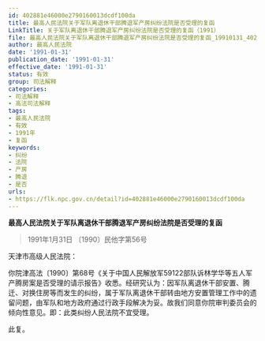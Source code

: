 ```yaml
---
id: 402881e46000e2790160013dcdf100da
title: 最高人民法院关于军队离退休干部腾退军产房纠纷法院是否受理的复函
LinkTitle: 关于军队离退休干部腾退军产房纠纷法院是否受理的复函（1991）
file: 最高人民法院关于军队离退休干部腾退军产房纠纷法院是否受理的复函_19910131_402881e46000e2790160013dcdf100da.docx
author: 最高人民法院
date: '1991-01-31'
publication_date: '1991-01-31'
effective_date: '1991-01-31'
status: 有效
group: 司法解释
categories:
- 司法解释
- 高法司法解释
tags:
- 最高人民法院
- 有效
- 1991年
- 复函
keywords:
- 纠纷
- 法院
- 产房
- 腾退
- 是否
urls:
- https://flk.npc.gov.cn/detail?id=402881e46000e2790160013dcdf100da
---
```


**最高人民法院关于军队离退休干部腾退军产房纠纷法院是否受理的复函**

> 1991年1月31日 〔1990〕民他字第56号

天津市高级人民法院：

你院津高法〔1990〕第68号《关于中国人民解放军59122部队诉林学华等五人军产腾房案是否受理的请示报告》收悉。经研究认为：因军队离退休干部安置、腾迁、对换住房等而发生的纠纷，属于军队离退休干部转由地方安置管理工作中的遗留问题，由军队和地方政府通过行政手段解决为妥。故我们同意你院审判委员会的倾向性意见。即：此类纠纷人民法院不宜受理。

此复。
